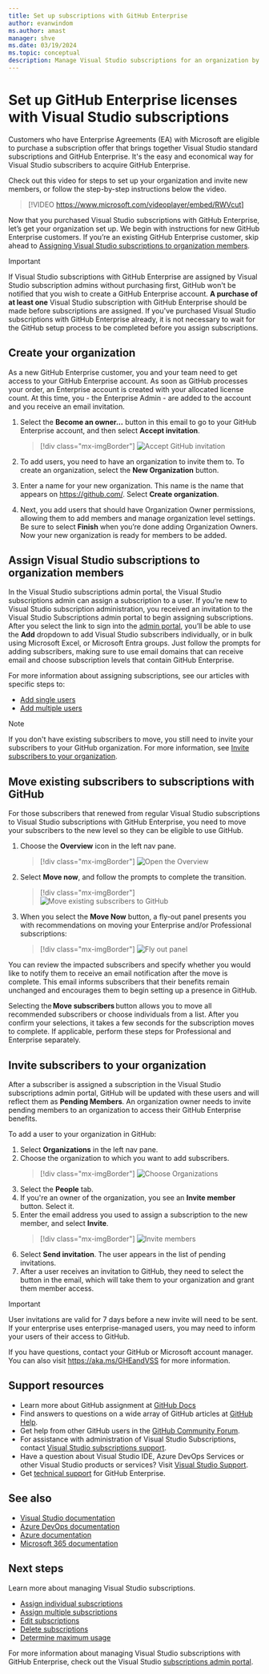 ```yaml
---
title: Set up subscriptions with GitHub Enterprise
author: evanwindom
ms.author: amast
manager: shve
ms.date: 03/19/2024
ms.topic: conceptual
description: Manage Visual Studio subscriptions for an organization by using GitHub Enterprise, assign subscriptions to organization members, and move subscribers.
---
```


# Set up GitHub Enterprise licenses with Visual Studio subscriptions

Customers who have Enterprise Agreements (EA) with Microsoft are eligible to purchase a subscription offer that brings together Visual Studio standard subscriptions and GitHub Enterprise. It's the easy and economical way for Visual Studio subscribers to acquire GitHub Enterprise. 

Check out this video for steps to set up your organization and invite new members, or follow the step-by-step instructions below the video.

> [!VIDEO https://www.microsoft.com/videoplayer/embed/RWVcut]

Now that you purchased Visual Studio subscriptions with GitHub Enterprise, let’s get your organization set up. We begin with instructions for new GitHub Enterprise customers. If you’re an existing GitHub Enterprise customer, skip ahead to [Assigning Visual Studio subscriptions to organization members](#assign-visual-studio-subscriptions-to-organization-members).

> [!IMPORTANT]
> If Visual Studio subscriptions with GitHub Enterprise are assigned by Visual Studio subscription admins without purchasing first, GitHub won't be notified that you wish to create a GitHub Enterprise account. **A purchase of at least one** Visual Studio subscription with GitHub Enterprise should be made before subscriptions are assigned. If you've purchased Visual Studio subscriptions with GitHub Enterprise already, it is not necessary to wait for the GitHub setup process to be completed before you assign subscriptions.

## Create your organization

As a new GitHub Enterprise customer, you and your team need to get access to your GitHub Enterprise account. As soon as GitHub processes your order, an Enterprise account is created with your allocated license count. At this time, you - the Enterprise Admin - are added to the account and you receive an email invitation. 

1. Select the **Become an owner...** button in this email to go to your GitHub Enterprise account, and then select **Accept invitation**.
   > [!div class="mx-imgBorder"]
   > ![Accept GitHub invitation](_img/assign-github/become-an-owner.png "Screenshot of invitation to become an owner. Pointer is hovering over Become an owner of Contoso button.")

0. To add users, you need to have an organization to invite them to. To create an organization, select the **New Organization** button. 

0. Enter a name for your new organization. This name is the name that appears on https://github.com/. Select **Create organization**.

0. Next, you add users that should have Organization Owner permissions, allowing them to add members and manage organization level settings. Be sure to select **Finish** when you’re done adding Organization Owners. Now your new organization is ready for members to be added.

## Assign Visual Studio subscriptions to organization members

In the Visual Studio subscriptions admin portal, the Visual Studio subscriptions admin can assign a subscription to a user. If you’re new to Visual Studio subscription administration, you received an invitation to the Visual Studio Subscriptions admin portal to begin assigning subscriptions. After you select the link to sign into the [admin portal](https://manage.visualstudio.com), you’ll be able to use the **Add** dropdown to add Visual Studio subscribers individually, or in bulk using Microsoft Excel, or Microsoft Entra groups. Just follow the prompts for adding subscribers, making sure to use email domains that can receive email and choose subscription levels that contain GitHub Enterprise.

For more information about assigning subscriptions, see our articles with specific steps to:
+ [Add single users](assign-license.md)
+ [Add multiple users](assign-license-bulk.md)

> [!NOTE]
> If you don't have existing subscribers to move, you still need to invite your subscribers to your GitHub organization. For more information, see [Invite subscribers to your organization](#invite-subscribers-to-your-organization).

## Move existing subscribers to subscriptions with GitHub

For those subscribers that renewed from regular Visual Studio subscriptions to Visual Studio subscriptions with GitHub Enterprise, you need to move your subscribers to the new level so they can be eligible to use GitHub. 

1. Choose the **Overview** icon in the left nav pane. 
   > [!div class="mx-imgBorder"]
   > ![Open the Overview](_img/assign-github/overview.png "Screenshot of the tools icons of the manage subscribers page. The overview button is highlighted.")
0. Select **Move now**, and follow the prompts to complete the transition. 
   > [!div class="mx-imgBorder"]
   > ![Move existing subscribers to GitHub](_img/assign-github/move-now.png "Screenshot of the message asking owners to move subscribers to the new subscriptions with GitHub.")
0. When you select the **Move Now** button, a fly-out panel presents you with recommendations on moving your Enterprise and/or Professional subscriptions:
   > [!div class="mx-imgBorder"]
   > ![Fly out panel](_img/assign-github/fly-out.png "Screenshot of the dialog showing the current and suggested subscriber allocations. Move subscriptions is selected in the drop down menu.")

You can review the impacted subscribers and specify whether you would like to notify them to receive an email notification after the move is complete. This email informs subscribers that their benefits remain unchanged and encourages them to begin setting up a presence in GitHub. 

Selecting the **Move subscribers** button allows you to move all recommended subscribers or choose individuals from a list. After you confirm your selections, it takes a few seconds for the subscription moves to complete. If applicable, perform these steps for Professional and Enterprise separately. 

## Invite subscribers to your organization

After a subscriber is assigned a subscription in the Visual Studio subscriptions admin portal, GitHub will be updated with these users and will reflect them as **Pending Members**. An organization owner needs to invite pending members to an organization to access their GitHub Enterprise benefits. 

To add a user to your organization in GitHub:
1. Select **Organizations** in the left nav pane.
0. Choose the organization to which you want to add subscribers. 
   > [!div class="mx-imgBorder"]
   > ![Choose Organizations](_img/assign-github/organizations.png "Screenshot of left nav pane in GitHub. Organizations is highlighted.")
0. Select the **People** tab.
0. If you're an owner of the organization, you see an **Invite member** button. Select it. 
0. Enter the email address you used to assign a subscription to the new member, and select **Invite**.
   > [!div class="mx-imgBorder"]
   > ![Invite members](_img/assign-github/invite-member.png "Screenshot of dialog for inviting new members to your organization.")
0. Select **Send invitation**. The user appears in the list of pending invitations. 
0. After a user receives an invitation to GitHub, they need to select the button in the email, which will take them to your organization and grant them member access. 

> [!IMPORTANT]
> User invitations are valid for 7 days before a new invite will need to be sent. If your enterprise uses enterprise-managed users, you may need to inform your users of their access to GitHub.

If you have questions, contact your GitHub or Microsoft account manager. You can also visit https://aka.ms/GHEandVSS for more information.

## Support resources

+ Learn more about GitHub assignment at [GitHub Docs](https://docs.github.com/en/enterprise-cloud@latest/billing/managing-licenses-for-visual-studio-subscriptions-with-github-enterprise/about-visual-studio-subscriptions-with-github-enterprise)
+ Find answers to questions on a wide array of GitHub articles at [GitHub Help](https://help.github.com/en).
+ Get help from other GitHub users in the [GitHub Community Forum](https://github.community/).
+ For assistance with administration of Visual Studio Subscriptions, contact [Visual Studio subscriptions support](https://aka.ms/vsadminhelp).
+ Have a question about Visual Studio IDE, Azure DevOps Services or other Visual Studio products or services? Visit [Visual Studio Support](https://visualstudio.microsoft.com/support/).
+ Get [technical support](https://support.microsoft.com/supportforbusiness/productselection?sapId=b77fe80f-5417-80bd-4b2a-275cf0018c24) for GitHub Enterprise. 

## See also

+ [Visual Studio documentation](/visualstudio/)
+ [Azure DevOps documentation](/azure/devops/)
+ [Azure documentation](/azure/)
+ [Microsoft 365 documentation](/microsoft-365/)

## Next steps

Learn more about managing Visual Studio subscriptions.
+ [Assign individual subscriptions](assign-license.md)
+ [Assign multiple subscriptions](assign-license-bulk.md)
+ [Edit subscriptions](edit-license.md)
+ [Delete subscriptions](delete-license.md)
+ [Determine maximum usage](maximum-usage.md)

For more information about managing Visual Studio subscriptions with GitHub Enterprise, check out the Visual Studio [subscriptions admin portal](https://visualstudio.microsoft.com/subscriptions-administration/).
